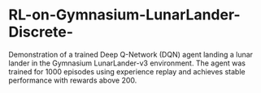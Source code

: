 # RL-on-Gymnasium-LunarLander-Discrete-
Demonstration of a trained Deep Q-Network (DQN) agent landing a lunar lander in the Gymnasium LunarLander-v3 environment. The agent was trained for 1000 episodes using experience replay and achieves stable performance with rewards above 200.
